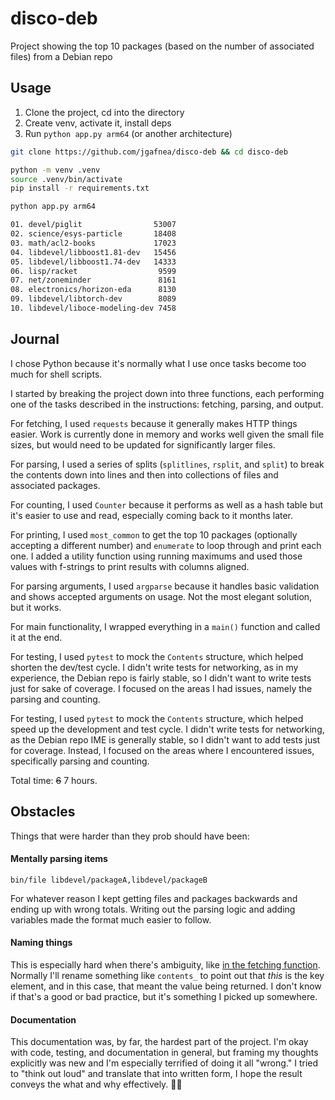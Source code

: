 # disco-deb

Project showing the top 10 packages (based on the number of associated files) from a Debian repo

## Usage

1. Clone the project, cd into the directory
2. Create venv, activate it, install deps
3. Run `python app.py arm64` (or another architecture)

```sh
git clone https://github.com/jgafnea/disco-deb && cd disco-deb

python -m venv .venv
source .venv/bin/activate
pip install -r requirements.txt

python app.py arm64

01. devel/piglit                53007
02. science/esys-particle       18408
03. math/acl2-books             17023
04. libdevel/libboost1.81-dev   15456
05. libdevel/libboost1.74-dev   14333
06. lisp/racket                  9599
07. net/zoneminder               8161
08. electronics/horizon-eda      8130
09. libdevel/libtorch-dev        8089
10. libdevel/liboce-modeling-dev 7458
```

## Journal

I chose Python because it's normally what I use once tasks become too much for shell scripts.

I started by breaking the project down into three functions, each performing one of the tasks described in the instructions: fetching, parsing, and output.

For fetching, I used `requests` because it generally makes HTTP things easier. Work is currently done in memory and works well given the small file sizes, but would need to be updated for significantly larger files.

For parsing, I used a series of splits (`splitlines`, `rsplit`, and `split`) to break the contents down into lines and then into collections of files and associated packages.

For counting, I used `Counter` because it performs as well as a hash table but it's easier to use and read, especially coming back to it months later.

For printing, I used `most_common` to get the top 10 packages (optionally accepting a different number) and `enumerate` to loop through and print each one. I added a utility function using running maximums and used those values with f-strings to print results with columns aligned.

For parsing arguments, I used `argparse` because it handles basic validation and shows accepted arguments on usage. Not the most elegant solution, but it works.

For main functionality, I wrapped everything in a `main()` function and called it at the end.

For testing, I used `pytest` to mock the `Contents` structure, which helped shorten the dev/test cycle. I didn't write tests for networking, as in my experience, the Debian repo is fairly stable, so I didn't want to write tests just for sake of coverage. I focused on the areas I had issues, namely the parsing and counting.

For testing, I used `pytest` to mock the `Contents` structure, which helped speed up the development and test cycle. I didn't write tests for networking, as the Debian repo IME is generally stable, so I didn't want to add tests just for coverage. Instead, I focused on the areas where I encountered issues, specifically parsing and counting.

Total time: ~~6~~ 7 hours.

## Obstacles

Things that were harder than they prob should have been:

#### Mentally parsing items
   
```
bin/file libdevel/packageA,libdevel/packageB
```
For whatever reason I kept getting files and packages backwards and ending up with wrong totals. Writing out the parsing logic and adding variables made the format much easier to follow.

#### Naming things

This is especially hard when there's ambiguity, like [in the fetching function](./assets/contents.png). Normally I'll rename something like `contents_` to point out that _this_ is the key element, and in this case, that meant the value being returned. I don't know if that's a good or bad practice, but it's something I picked up somewhere.

#### Documentation

This documentation was, by far, the hardest part of the project. I'm okay with code, testing, and documentation in general, but framing my thoughts explicitly was new and I'm especially terrified of doing it all "wrong." I tried to "think out loud" and translate that into written form, I hope the result conveys the what and why effectively. 🤞🙏



